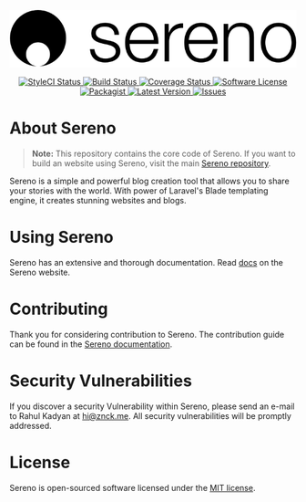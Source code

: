 ![](sereno.png)

<p align="center">
  <a href="https://styleci.io/repos/74711201">
    <img src="https://styleci.io/repos/74711201/shield" alt="StyleCI Status" />
  </a>
  <a href="https://circleci.com/gh/serenohq/core">
    <img src="https://circleci.com/gh/serenohq/core.svg?style=svg" alt="Build Status" />
  </a>
  <a href="https://coveralls.io/github/serenohq/core?branch=master">
    <img src="https://coveralls.io/repos/github/serenohq/core/badge.svg?branch=master&style=flat-square" alt="Coverage Status" />
  </a>
  <a href="LICENSE">
    <img src="https://img.shields.io/badge/license-MIT-brightgreen.svg?style=flat-square" alt="Software License" />
  </a>
  <a href="https://packagist.org/packages/znck/core">
    <img src="https://img.shields.io/packagist/v/znck/core.svg?style=flat-square" alt="Packagist" />
  </a>
  <a href="https://github.com/serenohq/sereno-core/releases">
    <img src="https://img.shields.io/github/release/serenohq/core.svg?style=flat-square" alt="Latest Version" />
  </a>

  <a href="https://github.com/serenohq/core/issues">
    <img src="https://img.shields.io/github/issues/serenohq/core.svg?style=flat-square" alt="Issues" />
  </a>
</p>


# About Sereno

> **Note:** This repository contains the core code of Sereno.
> If you want to build an website using Sereno, visit the main
> [Sereno repository](https://github.com/serenohq/sereno).

Sereno is a simple and powerful blog creation tool that allows
you to share your stories with the world. With power of Laravel's
Blade templating engine, it creates stunning websites and blogs.

# Using Sereno

Sereno has an extensive and thorough documentation. Read [docs](http://sereno.in/docs)
on the Sereno website.

# Contributing

Thank you for considering contribution to Sereno. The contribution guide can be
found in the [Sereno documentation](http://sereno.in/docs/contributing).

# Security Vulnerabilities

If you discover a security Vulnerability within Sereno, please send an e-mail to
Rahul Kadyan at hi@znck.me. All security vulnerabilities will be promptly addressed.

# License

Sereno is open-sourced software licensed under the [MIT license](LICENSE.md).
